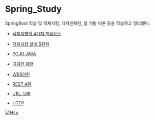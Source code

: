# Spring_Study

SpringBoot 학습 및 객체지향, 디자인패턴, 웹 개발 이론 등을 학습하고 정리했다.    

- [객체지향의 4가지 핵심요소](https://github.com/moner050/Spring_Study/tree/master/%EC%A0%95%EB%A6%AC/%EA%B0%9D%EC%B2%B4%EC%A7%80%ED%96%A5%EC%9D%98%204%EA%B0%80%EC%A7%80%20%ED%95%B5%EC%8B%AC%EC%9A%94%EC%86%8C)  

- [객체지향 설계 5원칙](https://github.com/moner050/Spring_Study/tree/master/%EC%A0%95%EB%A6%AC/%EA%B0%9D%EC%B2%B4%EC%A7%80%ED%96%A5%20%EC%84%A4%EA%B3%84%205%EC%9B%90%EC%B9%99%20SOLID)    

- [POJO JAVA](https://github.com/moner050/Spring_Study/tree/master/%EC%A0%95%EB%A6%AC/POJO%20JAVA)  

- [디자인 패턴](https://github.com/moner050/Spring_Study/tree/master/%EC%A0%95%EB%A6%AC/%EB%94%94%EC%9E%90%EC%9D%B8%ED%8C%A8%ED%84%B4)  

- [WEB이란](https://github.com/moner050/Spring_Study/tree/master/%EC%A0%95%EB%A6%AC/Web)  

- [REST API](https://github.com/moner050/Spring_Study/tree/master/%EC%A0%95%EB%A6%AC/REST%20API)  

- [URL, URI](https://github.com/moner050/Spring_Study/tree/master/%EC%A0%95%EB%A6%AC/URI%2C%20URL)  

- [HTTP](https://github.com/moner050/Spring_Study/tree/master/%EC%A0%95%EB%A6%AC/HTTP)

[![Hits](https://hits.seeyoufarm.com/api/count/incr/badge.svg?url=https%3A%2F%2Fgithub.com%2Fmoner050%2FSpring_Study&count_bg=%2379C83D&title_bg=%23555555&icon=&icon_color=%23E7E7E7&title=hits&edge_flat=false)](https://hits.seeyoufarm.com)

